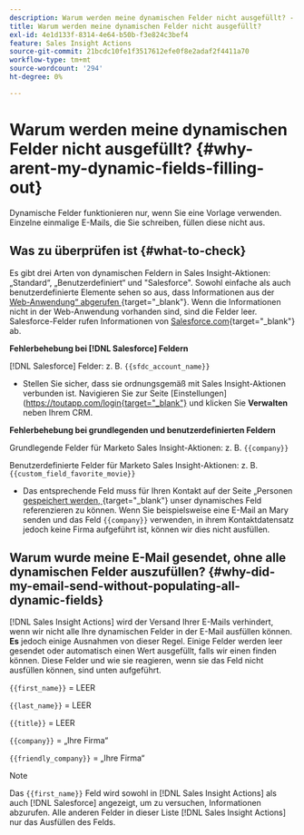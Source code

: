 ```yaml
---
description: Warum werden meine dynamischen Felder nicht ausgefüllt? - Marketo-Dokumente - Produktdokumentation
title: Warum werden meine dynamischen Felder nicht ausgefüllt?
exl-id: 4e1d133f-8314-4e64-b50b-f3e824c3bef4
feature: Sales Insight Actions
source-git-commit: 21bcdc10fe1f3517612efe0f8e2adaf2f4411a70
workflow-type: tm+mt
source-wordcount: '294'
ht-degree: 0%

---
```


# Warum werden meine dynamischen Felder nicht ausgefüllt? {#why-arent-my-dynamic-fields-filling-out}

Dynamische Felder funktionieren nur, wenn Sie eine Vorlage verwenden. Einzelne einmalige E-Mails, die Sie schreiben, füllen diese nicht aus.

## Was zu überprüfen ist {#what-to-check}

Es gibt drei Arten von dynamischen Feldern in Sales Insight-Aktionen: „Standard“, „Benutzerdefiniert“ und &quot;Salesforce&quot;. Sowohl einfache als auch benutzerdefinierte Elemente sehen so aus, dass Informationen aus der [Web-Anwendung“ abgerufen ](https://toutapp.com/login){target="_blank"}. Wenn die Informationen nicht in der Web-Anwendung vorhanden sind, sind die Felder leer. Salesforce-Felder rufen Informationen von [Salesforce.com](https://salesforce.com){target="_blank"} ab.

**Fehlerbehebung bei [!DNL Salesforce] Feldern**

[!DNL Salesforce] Felder: z. B. `{{sfdc_account_name}}`

* Stellen Sie sicher, dass sie ordnungsgemäß mit Sales Insight-Aktionen verbunden ist. Navigieren Sie zur Seite [Einstellungen]&#x200B;(<https://toutapp.com/login{target="_blank"}> und klicken Sie **Verwalten** neben Ihrem CRM.

**Fehlerbehebung bei grundlegenden und benutzerdefinierten Feldern**

Grundlegende Felder für Marketo Sales Insight-Aktionen: z. B. `{{company}}`

Benutzerdefinierte Felder für Marketo Sales Insight-Aktionen: z. B. `{{custom_field_favorite_movie}}`

* Das entsprechende Feld muss für Ihren Kontakt auf der Seite „Personen[ gespeichert werden, ](https://toutapp.com/next#relationships){target="_blank"} unser dynamisches Feld referenzieren zu können. Wenn Sie beispielsweise eine E-Mail an Mary senden und das Feld `{{company}}` verwenden, in ihrem Kontaktdatensatz jedoch keine Firma aufgeführt ist, können wir dies nicht ausfüllen.

## Warum wurde meine E-Mail gesendet, ohne alle dynamischen Felder auszufüllen? {#why-did-my-email-send-without-populating-all-dynamic-fields}

[!DNL Sales Insight Actions] wird der Versand Ihrer E-Mails verhindert, wenn wir nicht alle Ihre dynamischen Felder in der E-Mail ausfüllen können. **Es** jedoch einige Ausnahmen von dieser Regel. Einige Felder werden leer gesendet oder automatisch einen Wert ausgefüllt, falls wir einen finden können. Diese Felder und wie sie reagieren, wenn sie das Feld nicht ausfüllen können, sind unten aufgeführt.

`{{first_name}}` = LEER

`{{last_name}}` = LEER

`{{title}}` = LEER

`{{company}}` = „Ihre Firma“

`{{friendly_company}}` = „Ihre Firma“

>[!NOTE]
>
>Das `{{first_name}}` Feld wird sowohl in [!DNL Sales Insight Actions] als auch [!DNL Salesforce] angezeigt, um zu versuchen, Informationen abzurufen. Alle anderen Felder in dieser Liste [!DNL Sales Insight Actions] nur das Ausfüllen des Felds.
